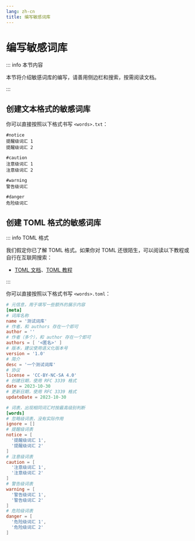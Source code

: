 ```yaml
---
lang: zh-cn
title: 编写敏感词库
---
```


# 编写敏感词库

::: info 本节内容

本节将介绍敏感词库的编写，请善用侧边栏和搜索，按需阅读文档。

:::

## 创建文本格式的敏感词库

你可以直接按照以下格式书写 `<words>.txt`：

```text
#notice
提醒级词汇 1
提醒级词汇 2

#caution
注意级词汇 1
注意级词汇 2

#warning
警告级词汇

#danger
危险级词汇
```

## 创建 TOML 格式的敏感词库

::: info TOML 格式

我们假定你已了解 TOML 格式。如果你对 TOML 还很陌生，可以阅读以下教程或自行在互联网搜索：

- [TOML 文档](https://toml.io/cn/v1.0.0)、[TOML 教程](https://zhuanlan.zhihu.com/p/348057345)

:::

你可以直接按照以下格式书写 `<words>.toml`：

```toml
# 元信息，用于填写一些额外的展示内容
[meta]
# 词库名称
name = '测试词库'
# 作者，和 authors 存在一个即可
author = ''
# 作者（多个），和 author 存在一个即可
authors = [ '<匿名>' ]
# 版本，建议使用语义化版本号
version = '1.0'
# 简介
desc = '一个测试词库'
# 协议
license = 'CC-BY-NC-SA 4.0'
# 创建日期，使用 RFC 3339 格式
date = 2023-10-30
# 更新日期，使用 RFC 3339 格式
updateDate = 2023-10-30

# 词表，出现相同词汇时按最高级别判断
[words]
# 忽略级词表，没有实际作用
ignore = []
# 提醒级词表
notice = [
  '提醒级词汇 1',
  '提醒级词汇 2'
]
# 注意级词表
caution = [
  '注意级词汇 1',
  '注意级词汇 2'
]
# 警告级词表
warning = [
  '警告级词汇 1',
  '警告级词汇 2'
]
# 危险级词表
danger = [
  '危险级词汇 1',
  '危险级词汇 2'
]
```
